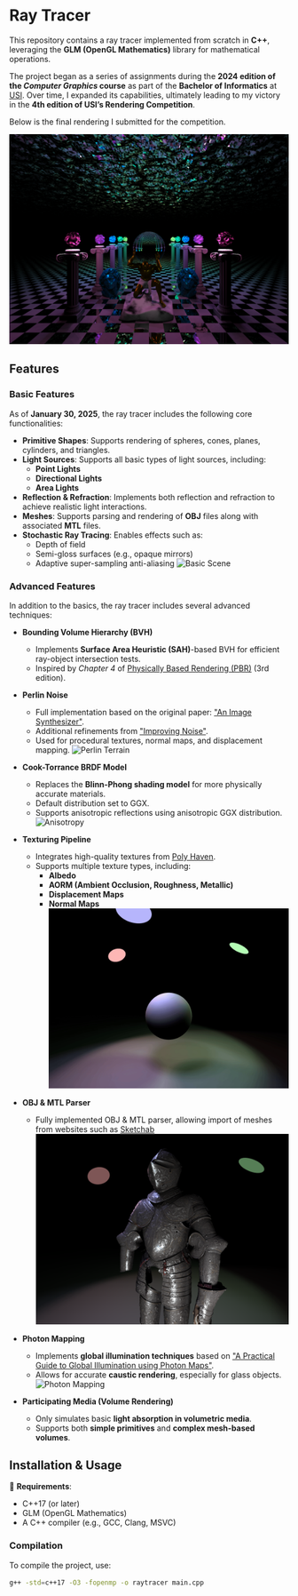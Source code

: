 # Ray Tracer

This repository contains a ray tracer implemented from scratch in **C++**, leveraging the **GLM (OpenGL Mathematics)** 
library for mathematical operations.

The project began as a series of assignments during the **2024 edition of the *Computer Graphics* course** as part of 
the **Bachelor of Informatics** at [USI](https://www.usi.ch/en/education/bachelor/informatics). Over time, I expanded its capabilities, ultimately leading to my victory
in the **4th edition of USI’s Rendering Competition**.

Below is the final rendering I submitted for the competition.

[![Watch the video](Images/Rendering%20Competition%20Still.png)](https://www.youtube.com/watch?v=noWANu9wKBg&ab_channel=GuglielmoMazzesi)

## Features

### **Basic Features**

As of **January 30, 2025**, the ray tracer includes the following core functionalities:

- **Primitive Shapes**: Supports rendering of spheres, cones, planes, cylinders, and triangles.
- **Light Sources**: Supports all basic types of light sources, including:
  - **Point Lights**
  - **Directional Lights**
  - **Area Lights**
- **Reflection & Refraction**: Implements both reflection and refraction to achieve realistic light interactions.
- **Meshes**: Supports parsing and rendering of **OBJ** files along with associated **MTL** files.
- **Stochastic Ray Tracing**: Enables effects such as:
    - Depth of field
    - Semi-gloss surfaces (e.g., opaque mirrors)
    - Adaptive super-sampling anti-aliasing
  ![Basic Scene](https://github.com/GuglielmoMazzesiDaniele/RayTracer/blob/main/Images/Basic%20Scene.png)

### **Advanced Features**

In addition to the basics, the ray tracer includes several advanced techniques:

- **Bounding Volume Hierarchy (BVH)**
    - Implements **Surface Area Heuristic (SAH)**-based BVH for efficient ray-object intersection tests.
    - Inspired by *Chapter 4* of [Physically Based Rendering (PBR)](https://pbr-book.org/3ed-2018/Primitives_and_Intersection_Acceleration) (3rd edition).

- **Perlin Noise**
    - Full implementation based on the original paper: ["An Image Synthesizer"](https://dl.acm.org/doi/10.1145/280811.280986).
    - Additional refinements from ["Improving Noise"](https://dl.acm.org/doi/10.1145/566654.566636).
    - Used for procedural textures, normal maps, and displacement mapping.
![Perlin Terrain](https://github.com/GuglielmoMazzesiDaniele/RayTracer/blob/main/GIFs/Perlin%20Terrain.gif)

- **Cook-Torrance BRDF Model**
    - Replaces the **Blinn-Phong shading model** for more physically accurate materials.
    - Default distribution set to GGX. 
    - Supports anisotropic reflections using anisotropic GGX distribution.
![Anisotropy](https://github.com/GuglielmoMazzesiDaniele/RayTracer/blob/main/GIFs/Anisotropy.gif)

- **Texturing Pipeline**
    - Integrates high-quality textures from [Poly Haven](https://polyhaven.com/).
    - Supports multiple texture types, including:
        - **Albedo**
        - **AORM (Ambient Occlusion, Roughness, Metallic)**
        - **Displacement Maps**
        - **Normal Maps**
![Texturing Pipeline](https://github.com/GuglielmoMazzesiDaniele/RayTracer/blob/main/GIFs/Texturing%20Pipeline.gif)

- **OBJ & MTL Parser**
    - Fully implemented OBJ & MTL parser, allowing import of meshes from websites such as [Sketchab](https://sketchfab.com/feed)
![Complex Mesh](https://github.com/GuglielmoMazzesiDaniele/RayTracer/blob/main/Images/Armor.png)

- **Photon Mapping**
    - Implements **global illumination techniques** based on ["A Practical Guide to Global Illumination using Photon Maps"](https://graphics.stanford.edu/courses/cs348b-01/course8.pdf).
    - Allows for accurate **caustic rendering**, especially for glass objects.
![Photon Mapping](https://github.com/GuglielmoMazzesiDaniele/RayTracer/blob/main/Images/Photon%20Mapping.png)

- **Participating Media (Volume Rendering)**
    - Only simulates basic **light absorption in volumetric media**.
    - Supports both **simple primitives** and **complex mesh-based volumes**.

## Installation & Usage

🔧 **Requirements**:
- C++17 (or later)
- GLM (OpenGL Mathematics)
- A C++ compiler (e.g., GCC, Clang, MSVC)

### **Compilation**

To compile the project, use:

```sh
g++ -std=c++17 -O3 -fopenmp -o raytracer main.cpp
